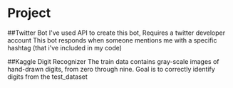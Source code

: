  # Project
##Twitter Bot
 I've used API to create this bot, Requires a twitter developer account
 This bot responds when someone mentions me with a specific hashtag (that i've included in my code) 

##Kaggle Digit Recognizer
  The train data contains gray-scale images of hand-drawn digits, from zero through nine. 
  Goal is to correctly identify digits from the  test_dataset
  
